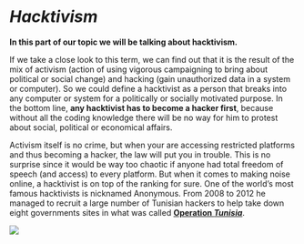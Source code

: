 # _Hacktivism_

**In this part of our topic we will be talking about hacktivism.**

If we take a close look to this term, we can find out that it is the result of the mix of activism (action of using vigorous campaigning to bring about political or social change) and hacking (gain unauthorized data in a system or computer). So we could define a hacktivist as a person that breaks into any computer or system for a politically or socially motivated purpose. In the bottom line, **any hacktivist has to become a hacker first**, because without all the coding knowledge there will be no way for him to protest about social, political or economical affairs. 

Activism itself is no crime, but when your are accessing restricted platforms and thus becoming a hacker, the law will put you in trouble. This is no surprise since it would be way too chaotic if anyone had total freedom of speech (and access) to every platform. But when it comes to making noise online, a hacktivist is on top of the ranking for sure. One of the world’s most famous hacktivists is nicknamed Anonymous. From 2008 to 2012 he managed to recruit a large number of Tunisian hackers to help take down eight governments sites in what was called [**Operation _Tunisia_**](https://en.wikipedia.org/wiki/Operation_Tunisia).

<a href="https://betanews.com/wp-content/uploads/2014/05/Hacker.jpg"><img src="https://betanews.com/wp-content/uploads/2014/05/Hacker.jpg" /></a>



